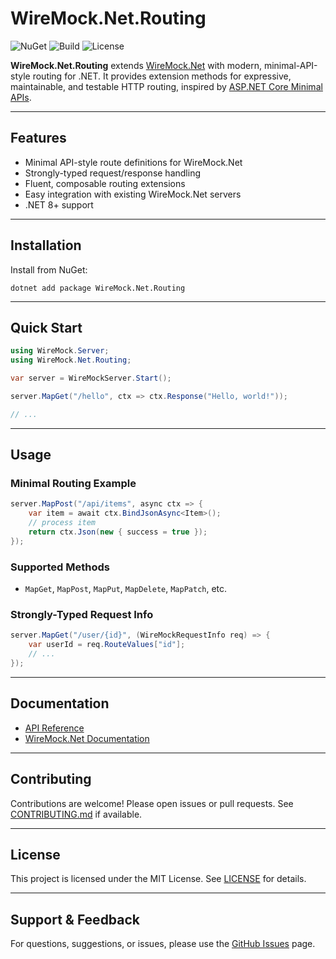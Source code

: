 # WireMock.Net.Routing

![NuGet](https://img.shields.io/nuget/v/WireMock.Net.Routing?style=flat-square)
![Build](https://img.shields.io/github/actions/workflow/status/GennadyGS/WireMock.Net.Routing/ci.yml?branch=master&style=flat-square)
![License](https://img.shields.io/github/license/GennadyGS/WireMock.Net.Routing?style=flat-square)

**WireMock.Net.Routing** extends [WireMock.Net](https://github.com/wiremock/wiremock) with modern, minimal-API-style routing for .NET. It provides extension methods for expressive, maintainable, and testable HTTP routing, inspired by [ASP.NET Core Minimal APIs](https://learn.microsoft.com/en-us/aspnet/core/fundamentals/minimal-apis?view=aspnetcore-9.0).

---

## Features

- Minimal API-style route definitions for WireMock.Net
- Strongly-typed request/response handling
- Fluent, composable routing extensions
- Easy integration with existing WireMock.Net servers
- .NET 8+ support

---

## Installation

Install from NuGet:

```shell
dotnet add package WireMock.Net.Routing
```

---

## Quick Start

```csharp
using WireMock.Server;
using WireMock.Net.Routing;

var server = WireMockServer.Start();

server.MapGet("/hello", ctx => ctx.Response("Hello, world!"));

// ...
```

---

## Usage

### Minimal Routing Example

```csharp
server.MapPost("/api/items", async ctx => {
    var item = await ctx.BindJsonAsync<Item>();
    // process item
    return ctx.Json(new { success = true });
});
```

### Supported Methods

- `MapGet`, `MapPost`, `MapPut`, `MapDelete`, `MapPatch`, etc.

### Strongly-Typed Request Info

```csharp
server.MapGet("/user/{id}", (WireMockRequestInfo req) => {
    var userId = req.RouteValues["id"];
    // ...
});
```

---

## Documentation

- [API Reference](./src/WireMock.Net.Routing/)
- [WireMock.Net Documentation](https://github.com/WireMock-Net/WireMock.Net)

---

## Contributing

Contributions are welcome! Please open issues or pull requests. See [CONTRIBUTING.md](CONTRIBUTING.md) if available.

---

## License

This project is licensed under the MIT License. See [LICENSE](LICENSE) for details.

---

## Support & Feedback

For questions, suggestions, or issues, please use the [GitHub Issues](https://github.com/GennadyGS/WireMock.Net.Routing/issues) page.
